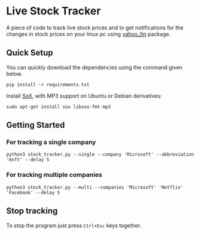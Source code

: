 # Live Stock Tracker

A piece of code to track live stock prices and to get notifications for the changes in stock prices on your linux pc using [yahoo_fin](http://theautomatic.net/yahoo_fin-documentation/) package.

## Quick Setup

You can quickly download the dependencies using the command given below.

```shell
pip install -r requirements.txt
```

Install [SoX](http://sox.sourceforge.net/), with MP3 support on Ubuntu or Debian derivatives:

```shell
sudo apt-get install sox libsox-fmt-mp3
```

## Getting Started

### For tracking a single company

```shell
python3 stock_tracker.py --single --company 'Microsoft' --abbreviation 'msft' --delay 5
```

### For tracking multiple companies

```shell
python3 stock_tracker.py --multi --companies 'Microsoft' 'Netflix' 'Facebook' --delay 5
```

## Stop tracking

To stop the program just press `Ctrl+Esc` keys together.
